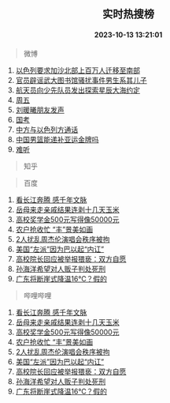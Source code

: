 <div align="center"><h2>实时热搜榜</h2><h4>2023-10-13 13:21:01</h4></div>

> 微博  

1. [以色列要求加沙北部上百万人迁移至南部](https://s.weibo.com/weibo?q=%23%E4%BB%A5%E8%89%B2%E5%88%97%E8%A6%81%E6%B1%82%E5%8A%A0%E6%B2%99%E5%8C%97%E9%83%A8%E4%B8%8A%E7%99%BE%E4%B8%87%E4%BA%BA%E8%BF%81%E7%A7%BB%E8%87%B3%E5%8D%97%E9%83%A8%23&t=31&band_rank=1&Refer=top)<br />
2. [官员辟谣武大图书馆骚扰事件男生系其儿子](https://s.weibo.com/weibo?q=%23%E5%AE%98%E5%91%98%E8%BE%9F%E8%B0%A3%E6%AD%A6%E5%A4%A7%E5%9B%BE%E4%B9%A6%E9%A6%86%E9%AA%9A%E6%89%B0%E4%BA%8B%E4%BB%B6%E7%94%B7%E7%94%9F%E7%B3%BB%E5%85%B6%E5%84%BF%E5%AD%90%23&t=31&band_rank=2&Refer=top)<br />
3. [航天员向少先队员发出探索星辰大海约定](https://s.weibo.com/weibo?q=%23%E8%88%AA%E5%A4%A9%E5%91%98%E5%90%91%E5%B0%91%E5%85%88%E9%98%9F%E5%91%98%E5%8F%91%E5%87%BA%E6%8E%A2%E7%B4%A2%E6%98%9F%E8%BE%B0%E5%A4%A7%E6%B5%B7%E7%BA%A6%E5%AE%9A%23&t=31&band_rank=3&Refer=top)<br />
4. [周五](https://s.weibo.com/weibo?q=%E5%91%A8%E4%BA%94&t=31&band_rank=4&Refer=top)<br />
5. [刘暖曦朋友发声](https://s.weibo.com/weibo?q=%23%E5%88%98%E6%9A%96%E6%9B%A6%E6%9C%8B%E5%8F%8B%E5%8F%91%E5%A3%B0%23&t=31&band_rank=5&Refer=top)<br />
6. [国考](https://s.weibo.com/weibo?q=%E5%9B%BD%E8%80%83&t=31&band_rank=6&Refer=top)<br />
7. [中方与以色列方通话](https://s.weibo.com/weibo?q=%23%E4%B8%AD%E6%96%B9%E4%B8%8E%E4%BB%A5%E8%89%B2%E5%88%97%E6%96%B9%E9%80%9A%E8%AF%9D%23&t=31&band_rank=7&Refer=top)<br />
8. [中国男篮能递补亚运金牌吗](https://s.weibo.com/weibo?q=%23%E4%B8%AD%E5%9B%BD%E7%94%B7%E7%AF%AE%E8%83%BD%E9%80%92%E8%A1%A5%E4%BA%9A%E8%BF%90%E9%87%91%E7%89%8C%E5%90%97%23&t=31&band_rank=8&Refer=top)<br />
9. [难听](https://s.weibo.com/weibo?q=%E9%9A%BE%E5%90%AC&t=31&band_rank=9&Refer=top)<br />

> 知乎  


> 百度  

1. [看长江奔腾 感千年文脉](https://www.baidu.com/s?wd=%E7%9C%8B%E9%95%BF%E6%B1%9F%E5%A5%94%E8%85%BE+%E6%84%9F%E5%8D%83%E5%B9%B4%E6%96%87%E8%84%89&sa=fyb_news&rsv_dl=fyb_news)<br />
2. [岳母来走亲戚结果连剥十几天玉米](https://www.baidu.com/s?wd=%E5%B2%B3%E6%AF%8D%E6%9D%A5%E8%B5%B0%E4%BA%B2%E6%88%9A%E7%BB%93%E6%9E%9C%E8%BF%9E%E5%89%A5%E5%8D%81%E5%87%A0%E5%A4%A9%E7%8E%89%E7%B1%B3&sa=fyb_news&rsv_dl=fyb_news)<br />
3. [高校奖学金500元写得像50000元](https://www.baidu.com/s?wd=%E9%AB%98%E6%A0%A1%E5%A5%96%E5%AD%A6%E9%87%91500%E5%85%83%E5%86%99%E5%BE%97%E5%83%8F50000%E5%85%83&sa=fyb_news&rsv_dl=fyb_news)<br />
4. [农户抢收忙 “丰”景美如画](https://www.baidu.com/s?wd=%E5%86%9C%E6%88%B7%E6%8A%A2%E6%94%B6%E5%BF%99+%E2%80%9C%E4%B8%B0%E2%80%9D%E6%99%AF%E7%BE%8E%E5%A6%82%E7%94%BB&sa=fyb_news&rsv_dl=fyb_news)<br />
5. [2人扰乱周杰伦演唱会秩序被拘](https://www.baidu.com/s?wd=2%E4%BA%BA%E6%89%B0%E4%B9%B1%E5%91%A8%E6%9D%B0%E4%BC%A6%E6%BC%94%E5%94%B1%E4%BC%9A%E7%A7%A9%E5%BA%8F%E8%A2%AB%E6%8B%98&sa=fyb_news&rsv_dl=fyb_news)<br />
6. [美国“左派”因为巴以起“内讧”](https://www.baidu.com/s?wd=%E7%BE%8E%E5%9B%BD%E2%80%9C%E5%B7%A6%E6%B4%BE%E2%80%9D%E5%9B%A0%E4%B8%BA%E5%B7%B4%E4%BB%A5%E8%B5%B7%E2%80%9C%E5%86%85%E8%AE%A7%E2%80%9D&sa=fyb_news&rsv_dl=fyb_news)<br />
7. [高校院长回应被举报猥亵：双方自愿](https://www.baidu.com/s?wd=%E9%AB%98%E6%A0%A1%E9%99%A2%E9%95%BF%E5%9B%9E%E5%BA%94%E8%A2%AB%E4%B8%BE%E6%8A%A5%E7%8C%A5%E4%BA%B5%EF%BC%9A%E5%8F%8C%E6%96%B9%E8%87%AA%E6%84%BF&sa=fyb_news&rsv_dl=fyb_news)<br />
8. [孙海洋希望对人贩子判处死刑](https://www.baidu.com/s?wd=%E5%AD%99%E6%B5%B7%E6%B4%8B%E5%B8%8C%E6%9C%9B%E5%AF%B9%E4%BA%BA%E8%B4%A9%E5%AD%90%E5%88%A4%E5%A4%84%E6%AD%BB%E5%88%91&sa=fyb_news&rsv_dl=fyb_news)<br />
9. [广东将断崖式降温16℃？假的](https://www.baidu.com/s?wd=%E5%B9%BF%E4%B8%9C%E5%B0%86%E6%96%AD%E5%B4%96%E5%BC%8F%E9%99%8D%E6%B8%A916%E2%84%83%EF%BC%9F%E5%81%87%E7%9A%84&sa=fyb_news&rsv_dl=fyb_news)<br />

> 哔哩哔哩  

1. [看长江奔腾 感千年文脉](https://www.baidu.com/s?wd=%E7%9C%8B%E9%95%BF%E6%B1%9F%E5%A5%94%E8%85%BE+%E6%84%9F%E5%8D%83%E5%B9%B4%E6%96%87%E8%84%89&sa=fyb_news&rsv_dl=fyb_news)<br />
2. [岳母来走亲戚结果连剥十几天玉米](https://www.baidu.com/s?wd=%E5%B2%B3%E6%AF%8D%E6%9D%A5%E8%B5%B0%E4%BA%B2%E6%88%9A%E7%BB%93%E6%9E%9C%E8%BF%9E%E5%89%A5%E5%8D%81%E5%87%A0%E5%A4%A9%E7%8E%89%E7%B1%B3&sa=fyb_news&rsv_dl=fyb_news)<br />
3. [高校奖学金500元写得像50000元](https://www.baidu.com/s?wd=%E9%AB%98%E6%A0%A1%E5%A5%96%E5%AD%A6%E9%87%91500%E5%85%83%E5%86%99%E5%BE%97%E5%83%8F50000%E5%85%83&sa=fyb_news&rsv_dl=fyb_news)<br />
4. [农户抢收忙 “丰”景美如画](https://www.baidu.com/s?wd=%E5%86%9C%E6%88%B7%E6%8A%A2%E6%94%B6%E5%BF%99+%E2%80%9C%E4%B8%B0%E2%80%9D%E6%99%AF%E7%BE%8E%E5%A6%82%E7%94%BB&sa=fyb_news&rsv_dl=fyb_news)<br />
5. [2人扰乱周杰伦演唱会秩序被拘](https://www.baidu.com/s?wd=2%E4%BA%BA%E6%89%B0%E4%B9%B1%E5%91%A8%E6%9D%B0%E4%BC%A6%E6%BC%94%E5%94%B1%E4%BC%9A%E7%A7%A9%E5%BA%8F%E8%A2%AB%E6%8B%98&sa=fyb_news&rsv_dl=fyb_news)<br />
6. [美国“左派”因为巴以起“内讧”](https://www.baidu.com/s?wd=%E7%BE%8E%E5%9B%BD%E2%80%9C%E5%B7%A6%E6%B4%BE%E2%80%9D%E5%9B%A0%E4%B8%BA%E5%B7%B4%E4%BB%A5%E8%B5%B7%E2%80%9C%E5%86%85%E8%AE%A7%E2%80%9D&sa=fyb_news&rsv_dl=fyb_news)<br />
7. [高校院长回应被举报猥亵：双方自愿](https://www.baidu.com/s?wd=%E9%AB%98%E6%A0%A1%E9%99%A2%E9%95%BF%E5%9B%9E%E5%BA%94%E8%A2%AB%E4%B8%BE%E6%8A%A5%E7%8C%A5%E4%BA%B5%EF%BC%9A%E5%8F%8C%E6%96%B9%E8%87%AA%E6%84%BF&sa=fyb_news&rsv_dl=fyb_news)<br />
8. [孙海洋希望对人贩子判处死刑](https://www.baidu.com/s?wd=%E5%AD%99%E6%B5%B7%E6%B4%8B%E5%B8%8C%E6%9C%9B%E5%AF%B9%E4%BA%BA%E8%B4%A9%E5%AD%90%E5%88%A4%E5%A4%84%E6%AD%BB%E5%88%91&sa=fyb_news&rsv_dl=fyb_news)<br />
9. [广东将断崖式降温16℃？假的](https://www.baidu.com/s?wd=%E5%B9%BF%E4%B8%9C%E5%B0%86%E6%96%AD%E5%B4%96%E5%BC%8F%E9%99%8D%E6%B8%A916%E2%84%83%EF%BC%9F%E5%81%87%E7%9A%84&sa=fyb_news&rsv_dl=fyb_news)<br />

